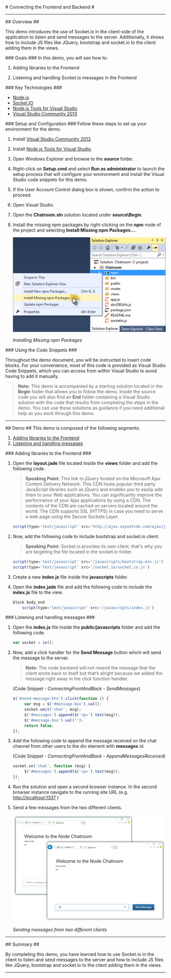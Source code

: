 ﻿<a name="title" />
# Connecting the Frontend and Backend #

---
<a name="Overview" />
## Overview ##

This demo introduces the use of Socket.io in the client-side of the application to listen and send messages to the server. Additionally, it shows how to include JS files like JQuery, bootstrap and socket.io to the client adding them in the views.

<a id="goals" />
### Goals ###
In this demo, you will see how to:

1. Adding libraries to the Frontend

1. Listening and handling Socket.io messages in the Frontend

<a name="technologies" />
### Key Technologies ###

- [Node.js][1]
- [Socket.IO][2]
- [Node.js Tools for Visual Studio][3]
- [Visual Studio Community 2013][4]

[1]: https://nodejs.org/
[2]: http://socket.io/
[3]: https://www.visualstudio.com/en-us/features/node-js-vs.aspx
[4]: https://www.visualstudio.com/en-us/features/node-js-vs.aspx

<a name="Setup" />
### Setup and Configuration ###
Follow these steps to set up your environment for the demo.

1. Install [Visual Studio Community 2013](https://go.microsoft.com/fwlink/?LinkId=517284).

1. Install [Node.js Tools for Visual Studio](http://aka.ms/getntvs).

1. Open Windows Explorer and browse to the **source** folder.

1. Right-click on **Setup.cmd** and select **Run as administrator** to launch the setup process that will configure your environment and install the Visual Studio code snippets for this demo.

1. If the User Account Control dialog box is shown, confirm the action to proceed.

1. Open Visual Studio.

1. Open the **Chatroom.sln** solution located under **source\Begin**.

1. Install the missing npm packages by right-clicking on the **npm** node of the project and selecting **Install Missing npm Packages...**.

	![Installing Missing npm Packages](Images/installing-missing-npm-packages.png?raw=true "Installing Missing npm Packages")

	_Installing Missing npm Packages_

<a name="CodeSnippets" />
### Using the Code Snippets ###

Throughout the demo document, you will be instructed to insert code blocks. For your convenience, most of this code is provided as Visual Studio Code Snippets, which you can access from within Visual Studio to avoid having to add it manually.

> **Note:** This demo is accompanied by a starting solution located in the **Begin** folder that allows you to follow the demo. Inside the source code you will also find an **End** folder containing a Visual Studio solution with the code that results from completing the steps in the demo. You can use these solutions as guidance if you need additional help as you work through this demo.

---

<a name="Demo" />
## Demo ##
This demo is composed of the following segments:

1. [Adding libraries to the Frontend](#segment1)
1. [Listening and handling messages](#segment2)

<a name="segment1" />
### Adding libraries to the Frontend ###

1. Open the **layout.jade** file located inside the **views** folder and add the following code.

	> **Speaking Point:** This link to jQuery hosted on the Microsoft Ajax Content Delivery Network. This CDN hosts popular third party JavaScript libraries such as jQuery and enables you to easily add them to your Web applications. You can significantly improve the performance of your Ajax applications by using a CDN. The contents of the CDN are cached on servers located around the world. The CDN supports SSL (HTTPS) in case you need to serve a web page using the Secure Sockets Layer.

	````JavaScript
	script(type='text/javascript' src='http://ajax.aspnetcdn.com/ajax/jQuery/jquery-2.1.1.min.js')
	````

1. Now, add the following code to include bootstrap and socket.io client.

	> **Speaking Point:** Socket.io provides its own client, that's why you are targeting the file located in the socket.io folder.

	````JavaScript
	script(type='text/javascript' src='/javascripts/bootstrap.min.js')
	script(type='text/javascript' src='/socket.io/socket.io.js')
	````

1. Create a new **index.js** file inside the **javascripts** folder.

1. Open the **index.jade** file and add the following code to include the **index.js** file to the view.

	````JavaScript
	block body_end
		script(type='text/javascript' src='/javascripts/index.js')
	````

<a name="segment2" />
### Listening and handling messages ###

1. Open the **index.js** file inside the **public/javascripts** folder and add the following code.

	````JavaScript
	var socket = io();
	````

1. 	Now, add a click handler for the **Send Message** button which will send the message to the server.
	
	> **Note:**  The node backend will not resend the message that the client wrote back to itself but that’s alright because we added the message right away in the click function handler.

	(Code Snippet - _ConnectingFrontAndBack - SendMessages_)

	````JavaScript
	$('#send-message-btn').click(function () {
		 var msg = $('#message-box').val();
		 socket.emit('chat', msg);
		 $('#messages').append($('<p>').text(msg));
		 $('#message-box').val('');
		 return false;
	});
	````

1. Add the following code to append the message received on the chat channel from other users to the  div element with **messages** id.

	(Code Snippet - _ConnectingFrontAndBack - AppendMessagesReceived_)
	
	````JavaScript
	socket.on('chat', function (msg) {
		 $('#messages').append($('<p>').text(msg));
	});
	````

1. Run the solution and open a second browser instance. In the second browser instance navigate to the running site URL (e.g. [http://localhost:1337](http://localhost:1337) )

1. Send a few messages from the two different clients.

	![Sending messages from two different clients](Images/running-the-solution.png?raw=true "Sending messages from two different clients")

	_Sending messages from two different clients_

---

<a name="summary" />
## Summary ##

By completing this demo, you have learned how to use Socket.io in the client to listen and send messages to the server and how to include JS files like JQuery, bootstrap and socket.io to the client adding them in the views.

---
